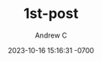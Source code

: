---
title: 1st-post
date: 2023-10-16 15:16:31 -0700
short_description: 
long_description: desc
tag: [DevOps, IT, OS, Data]
layout:
type: blog
author: Andrew C
link: link
thumbnail:
---